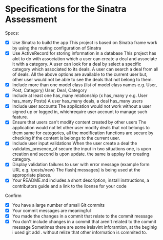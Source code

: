 # Specifications for the Sinatra Assessment

Specs:
- [x] Use Sinatra to build the app
      This project is based on Sinatra frame work by using the routing configuration of Sinatra 
- [x] Use ActiveRecord for storing information in a database
      This project has alot to do with association which a user can create a deal and associate it with a category. A user can look for a deal by select a specific category which associated to its deals. A user can search a deal from all of deals. All the above options are available to the current user but, other user would not be able to see the deals that not belong to them.
- [x] Include more than one model class (list of model class names e.g. User, Post, Category)
      User, Deal, Category
- [x] Include at least one has_many relationship (x has_many y e.g. User has_many Posts)
      A user has_many deals, a deal has_many users
- [x] Include user accounts
      The application would not work without a user signed up or logged in, whichrequire user account to manage such feature.
- [x] Ensure that users can't modify content created by other users
      The application would not let other user modify deals that not belongs to them same for categories, all the modification functions are secure by checking if the content is belongs to the current user.
- [x] Include user input validations
      When the user create a deal the validates_presence_of secure the input in two situations one, is upon creation and second is upon update. 
      the same is applay for creating category.
- [x] Display validation failures to user with error message (example form URL e.g. /posts/new)
      The flash[:messages] is being used at the appropriate places.
- [x] Your README.md includes a short description, install instructions, a contributors guide and a link to the license for your code

Confirm
- [x] You have a large number of small Git commits
- [x] Your commit messages are meaningful
- [x] You made the changes in a commit that relate to the commit message
- [x] You don't include changes in a commit that aren't related to the commit message
      Sometimes there are some irelavint inforamtion, at the beginig i used git add . without relize that other information is commited to.
